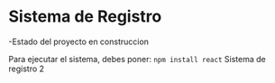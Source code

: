 <h1> Sistema de Registro</h1>

-Estado del proyecto en construccion

Para ejecutar el sistema, debes poner:
```npm install react```
Sistema de registro 2
